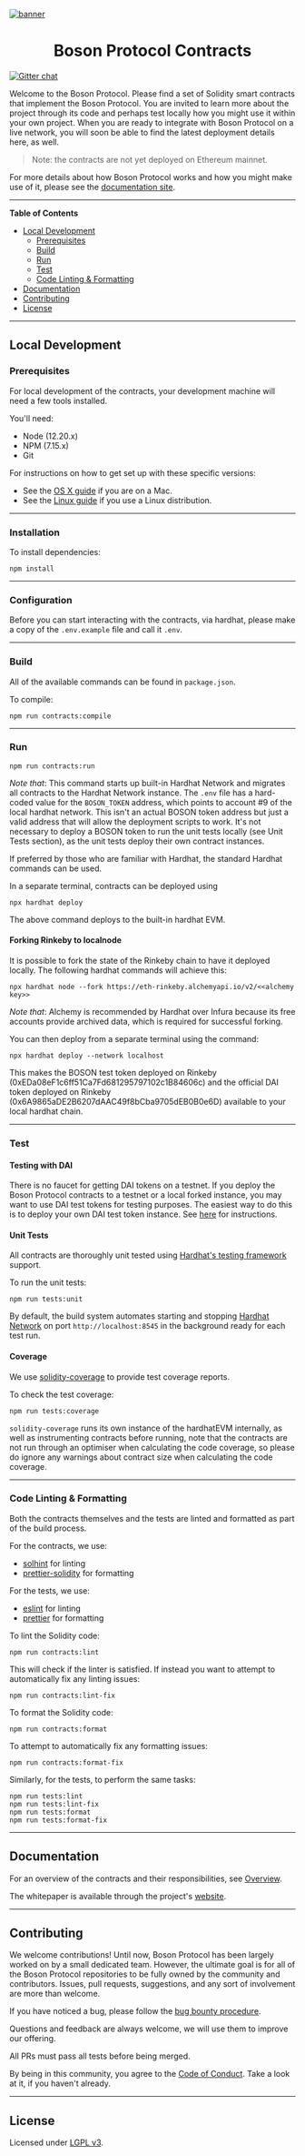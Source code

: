 [![banner](docs/assets/banner.png)](https://bosonprotocol.io)

<h1 align="center">Boson Protocol Contracts</h1>

[![Gitter chat](https://badges.gitter.im/bosonprotocol.png)](https://gitter.im/bosonprotocol/community)

Welcome to the Boson Protocol. Please find a set of Solidity smart contracts that implement the Boson Protocol. You are invited to learn more about the project through its code and perhaps test locally how you might use it within your own project. When you are ready to integrate with Boson Protocol on a live network, you will soon be able to find the latest deployment details here, as well.

> Note: the contracts are not yet deployed on Ethereum mainnet.

For more details about how Boson Protocol works and how you might make use of
it, please see the [documentation site](https://docs.bosonprotocol.io/).  

---
**Table of Contents**

- [Local Development](#local-development)
  - [Prerequisites](#prerequisites)
  - [Build](#build)
  - [Run](#run)
  - [Test](#test)
  - [Code Linting & Formatting](#code-linting--formatting)
- [Documentation](#documentation)  
- [Contributing](#contributing)
- [License](#license)

---
## Local Development

### Prerequisites

For local development of the contracts, your development machine will need a few
tools installed.

You'll need:
* Node (12.20.x)
* NPM (7.15.x)
* Git

For instructions on how to get set up with these specific versions:
* See the [OS X guide](docs/setup/osx.md) if you are on a Mac.
* See the [Linux guide](docs/setup/linux.md) if you use a Linux distribution.

---
### Installation

To install dependencies:
```shell script
npm install
````

---
### Configuration

Before you can start interacting with the contracts, via hardhat, please make a copy of the `.env.example` file and call it `.env`.

---
### Build

All of the available commands can be found in `package.json`.

To compile:
```shell script
npm run contracts:compile
````

---
### Run

```shell
npm run contracts:run
```

*Note that*: This command starts up built-in Hardhat Network and migrates all contracts to the Hardhat Network instance. The `.env` file has a hard-coded value for the `BOSON_TOKEN` address, which points to account #9 of the local hardhat network. This isn't an actual BOSON token address but just a valid address that will allow the deployment scripts to work. It's not necessary to deploy a BOSON token to run the unit tests locally (see Unit Tests section), as the unit tests deploy their own contract instances.

If preferred by those who are familiar with Hardhat, the standard Hardhat commands can be used.

In a separate terminal, contracts can be deployed using
```shell
npx hardhat deploy
```
The above command deploys to the built-in hardhat EVM. 


#### Forking Rinkeby to localnode

It is possible to fork the state of the Rinkeby chain to have it deployed locally. 
The following hardhat commands will achieve this:

```shell script
npx hardhat node --fork https://eth-rinkeby.alchemyapi.io/v2/<<alchemy key>>
```

*Note that*: Alchemy is recommended by Hardhat over Infura because its free accounts provide archived data, which is required for successful forking.

You can then deploy from a separate terminal using the command:

```shell script
npx hardhat deploy --network localhost
```

This makes the BOSON test token deployed on Rinkeby (0xEDa08eF1c6ff51Ca7Fd681295797102c1B84606c) and the official DAI token deployed on Rinkeby (0x6A9865aDE2B6207dAAC49f8bCba9705dEB0B0e6D) available to your local hardhat chain.

---
### Test

#### Testing with DAI
There is no faucet for getting DAI tokens on a testnet. If you deploy the Boson Protocol contracts to a testnet or a local forked instance, you may want to use DAI test tokens for testing purposes. The easiest way to do this is to deploy your
own DAI test token instance. See [here](docs/dai/daiTestToken.md) for instructions.

#### Unit Tests

All contracts are thoroughly unit tested using 
[Hardhat's testing framework](https://hardhat.org/tutorial/testing-contracts.html#_5-testing-contracts) 
support.

To run the unit tests:

```shell script
npm run tests:unit
```

By default, the build system automates starting and stopping [Hardhat Network](https://hardhat.org/hardhat-network/#hardhat-network) on port `http://localhost:8545` in the background ready for each test run.

#### Coverage

We use [solidity-coverage](https://github.com/sc-forks/solidity-coverage) to 
provide test coverage reports. 

To check the test coverage: 

```shell script 
npm run tests:coverage
```

`solidity-coverage` runs its own instance of the hardhatEVM internally, as well as instrumenting contracts before running, note that the contracts are not run through an optimiser when calculating the code coverage, so please do ignore any warnings about contract size when calculating the code coverage. 

---
### Code Linting & Formatting

Both the contracts themselves and the tests are linted and formatted as part of
the build process.

For the contracts, we use:
* [solhint](https://protofire.github.io/solhint/) for linting
* [prettier-solidity](https://github.com/prettier-solidity/prettier-plugin-solidity) for formatting

For the tests, we use:
* [eslint](https://eslint.org/) for linting
* [prettier](https://prettier.io/) for formatting

To lint the Solidity code:

```shell script
npm run contracts:lint
```

This will check if the linter is satisfied. If instead you want to attempt to
automatically fix any linting issues:

```shell script
npm run contracts:lint-fix
```

To format the Solidity code: 

```shell script
npm run contracts:format
```

To attempt to automatically fix any formatting issues: 

```shell script
npm run contracts:format-fix
```

Similarly, for the tests, to perform the same tasks:

```shell script
npm run tests:lint
npm run tests:lint-fix
npm run tests:format
npm run tests:format-fix
```

---
## Documentation

For an overview of the contracts and their responsibilities, see [Overview](docs/contracts/overview.md).  

The whitepaper is available through the project's [website](https://www.bosonprotocol.io/).

---
## Contributing

We welcome contributions! Until now, Boson Protocol has been largely worked on by a small dedicated team. However, the ultimate goal is for all of the Boson Protocol repositories to be fully owned by the community and contributors. Issues, pull requests, suggestions, and any sort of involvement are more than welcome.

If you have noticed a bug, please follow the [bug bounty procedure](https://github.com/bosonprotocol/community/blob/52725b04d1d3013dfc936d3d27ddc34019c6d02d/BugBountyProgram.md).

Questions and feedback are always welcome, we will use them to improve our offering.

All PRs must pass all tests before being merged.

By being in this community, you agree to the [Code of Conduct](CODE_OF_CONDUCT.md). Take a look at it, if you haven't already.

---
## License

Licensed under [LGPL v3](LICENSE).
